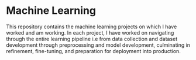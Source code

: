 # Machine Learning
This repository contains the machine learning projects on which I have worked and am working. In each project, I have worked on navigating through the entire learning pipeline i.e from data collection and dataset development through preprocessing and model development, culminating in refinement, fine-tuning, and preparation for deployment into production.
